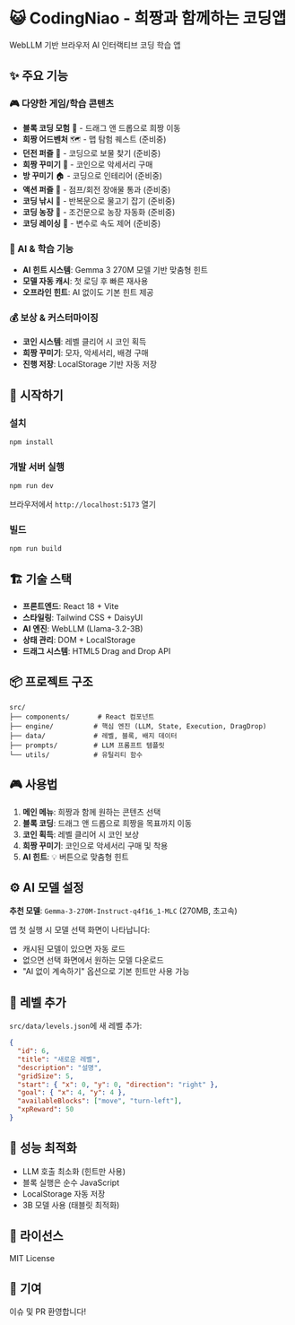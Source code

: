 # 😺 CodingNiao - 희짱과 함께하는 코딩앱

WebLLM 기반 브라우저 AI 인터랙티브 코딩 학습 앱

## ✨ 주요 기능

### 🎮 다양한 게임/학습 콘텐츠
- **블록 코딩 모험** 🧩 - 드래그 앤 드롭으로 희짱 이동
- **희짱 어드벤처** 🗺️ - 맵 탐험 퀘스트 (준비중)
- **던전 퍼즐** 🏰 - 코딩으로 보물 찾기 (준비중)
- **희짱 꾸미기** 👗 - 코인으로 악세서리 구매
- **방 꾸미기** 🏠 - 코딩으로 인테리어 (준비중)
- **액션 퍼즐** 🎯 - 점프/회전 장애물 통과 (준비중)
- **코딩 낚시** 🎣 - 반복문으로 물고기 잡기 (준비중)
- **코딩 농장** 🌾 - 조건문으로 농장 자동화 (준비중)
- **코딩 레이싱** 🏁 - 변수로 속도 제어 (준비중)

### 🤖 AI & 학습 기능
- **AI 힌트 시스템**: Gemma 3 270M 모델 기반 맞춤형 힌트
- **모델 자동 캐시**: 첫 로딩 후 빠른 재사용
- **오프라인 힌트**: AI 없이도 기본 힌트 제공

### 💰 보상 & 커스터마이징
- **코인 시스템**: 레벨 클리어 시 코인 획득
- **희짱 꾸미기**: 모자, 악세서리, 배경 구매
- **진행 저장**: LocalStorage 기반 자동 저장

## 🚀 시작하기

### 설치

```bash
npm install
```

### 개발 서버 실행

```bash
npm run dev
```

브라우저에서 `http://localhost:5173` 열기

### 빌드

```bash
npm run build
```

## 🏗️ 기술 스택

- **프론트엔드**: React 18 + Vite
- **스타일링**: Tailwind CSS + DaisyUI
- **AI 엔진**: WebLLM (Llama-3.2-3B)
- **상태 관리**: DOM + LocalStorage
- **드래그 시스템**: HTML5 Drag and Drop API

## 📦 프로젝트 구조

```
src/
├── components/       # React 컴포넌트
├── engine/          # 핵심 엔진 (LLM, State, Execution, DragDrop)
├── data/            # 레벨, 블록, 배지 데이터
├── prompts/         # LLM 프롬프트 템플릿
└── utils/           # 유틸리티 함수
```

## 🎮 사용법

1. **메인 메뉴**: 희짱과 함께 원하는 콘텐츠 선택
2. **블록 코딩**: 드래그 앤 드롭으로 희짱을 목표까지 이동
3. **코인 획득**: 레벨 클리어 시 코인 보상
4. **희짱 꾸미기**: 코인으로 악세서리 구매 및 착용
5. **AI 힌트**: 💡 버튼으로 맞춤형 힌트

## ⚙️ AI 모델 설정

**추천 모델**: `Gemma-3-270M-Instruct-q4f16_1-MLC` (270MB, 초고속)

앱 첫 실행 시 모델 선택 화면이 나타납니다:
- 캐시된 모델이 있으면 자동 로드
- 없으면 선택 화면에서 원하는 모델 다운로드
- "AI 없이 계속하기" 옵션으로 기본 힌트만 사용 가능

## 📝 레벨 추가

`src/data/levels.json`에 새 레벨 추가:

```json
{
  "id": 6,
  "title": "새로운 레벨",
  "description": "설명",
  "gridSize": 5,
  "start": { "x": 0, "y": 0, "direction": "right" },
  "goal": { "x": 4, "y": 4 },
  "availableBlocks": ["move", "turn-left"],
  "xpReward": 50
}
```

## 🎯 성능 최적화

- LLM 호출 최소화 (힌트만 사용)
- 블록 실행은 순수 JavaScript
- LocalStorage 자동 저장
- 3B 모델 사용 (태블릿 최적화)

## 📄 라이선스

MIT License

## 🤝 기여

이슈 및 PR 환영합니다!
